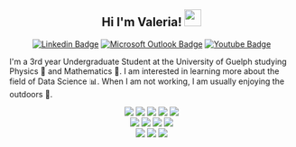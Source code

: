 <div align="center">

## Hi I'm Valeria! <img src="https://emojis.slackmojis.com/emojis/images/1547582922/5197/party_blob.gif?1547582922" width="30">

[![Linkedin Badge](https://img.shields.io/badge/-Linkedin-0077b5?style=flat&logo=Linkedin&logoColor=white)](https://www.linkedin.com/in/valeria-telles) [![Microsoft Outlook Badge](https://img.shields.io/badge/-Microsoft%20Outlook-0078d4?style=flat&logo=Microsoft-Outlook&logoColor=white)](mailto:vtelles@uoguelph.ca) [![Youtube Badge](https://img.shields.io/badge/-Youtube-ff0000?style=flat&logo=Youtube&logoColor=white)](https://www.youtube.com/channel/UC1f5tH32ChC5fUTkY4eES_g)

</div>

I'm a 3rd year Undergraduate Student at the University of Guelph studying Physics :telescope: and Mathematics :triangular_ruler:. I am interested in learning more about the field of Data Science :bar_chart:. When I am not working, I am usually enjoying the outdoors :evergreen_tree:.

<div align="center">

<img src="https://img.shields.io/badge/-Python-3776ab?style=flat&logo=Python&logoColor=white"> <img src="https://img.shields.io/badge/--a8b9cc?style=flat&logo=C&logoColor=white"> <img src="https://img.shields.io/badge/-HTML5-e34f26?style=flat&logo=HTML5&logoColor=white"> <img src="https://img.shields.io/badge/-CSS3-1572b6?style=flat&logo=CSS3&logoColor=white"> <img src="https://img.shields.io/badge/-GNU Bash-4eaa25?style=flat&logo=GNU-Bash&logoColor=white">
<br/>
<img src="https://img.shields.io/badge/-Anaconda-42b029?style=flat&logo=Anaconda&logoColor=white"> <img src="https://img.shields.io/badge/-Jupyter-f37626?style=flat&logo=Jupyter&logoColor=white"> <img src="https://img.shields.io/badge/-Git-f05032?style=flat&logo=Git&logoColor=white"> <img src="https://img.shields.io/badge/-Visual Studio Code-007acc?style=flat&logo=Visual-Studio-Code&logoColor=white">
<br/>
<img src="https://img.shields.io/badge/-MacOS-999999?style=flat&logo=Apple&logoColor=white"> <img src="https://img.shields.io/badge/-Windows-0078d6?style=flat&logo=Windows&logoColor=white"> <img src="https://img.shields.io/badge/-Debian-A81D33?style=flat&logo=Debian&logoColor=white">

</div>
